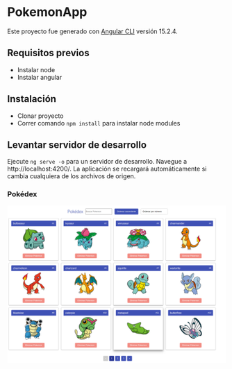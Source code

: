 # PokemonApp

Este proyecto fue generado con [Angular CLI](https://github.com/angular/angular-cli) versión 15.2.4.

## Requisitos previos

* Instalar node
* Instalar angular

## Instalación

* Clonar proyecto
* Correr comando `npm install` para instalar node modules

## Levantar servidor de desarrollo

Ejecute `ng serve -o` para un servidor de desarrollo. Navegue a http://localhost:4200/. La aplicación se recargará
automáticamente si cambia cualquiera de los archivos de origen.

### Pokédex

<img src="assets-readme/pokedex.png"  width=800/>
